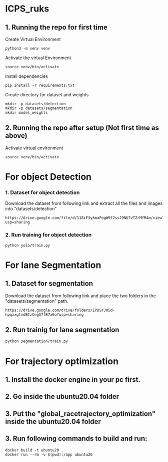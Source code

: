 # ICPS_ruks

## 1. Running the repo for first time
Create Virtual Environment
```commandline
python3 -m venv venv
```
Activate the virtual Environment
```commandline
source venv/bin/activate
```
Install dependencies
```commandline
pip install -r requirements.txt
```
Create directory for dataset and weights
```commandline
mkdir -p datasets/detection
mkdir -p datasets/segmentation
mkdir model_weights
```

## 2. Running the repo after setup (Not first time as above)
Activate virtual environment
```commandline
source venv/bin/activate
```

# For object Detection
### 1. Dataset for object detection
Download the dataset from following link and extract all the files and images into "datasets/detection"
```commandline
https://drive.google.com/file/d/118iF3ykmaPogW9f2ssJ9NU7vTZrMYM4m/view?usp=sharing
```

### 2. Run training for object detection
```commandline
python yolo/train.py
```

# For lane Segmentation
## 1. Dataset for segmentation
Download the dataset from following link and place the two folders in the "datasets/segmentation" path.
```commandline
https://drive.google.com/drive/folders/1PDSYJm5d-hpqzxgtxdBCzCegX7tB7x6o?usp=sharing
```
## 2. Run trainig for lane segmentation
```commandline
python segmentation/train.py
```

# For trajectory optimization
## 1. Install the docker engine in your pc first.
## 2. Go inside the  ubuntu20.04 folder
## 3. Put the "global_racetrajectory_optimization" inside the ubuntu20.04 folder
## 3. Run following commands to build and run:
```
docker build -t ubuntu20 .
docker run --rm -v $(pwd):/app ubuntu20
```